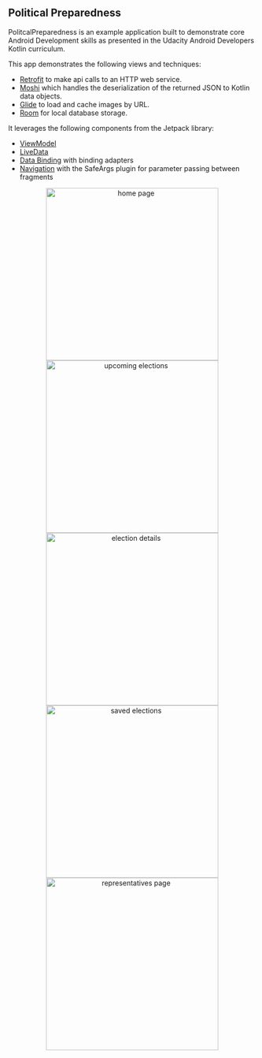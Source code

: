 ## Political Preparedness

PolitcalPreparedness is an example application built to demonstrate core Android Development skills as presented in the Udacity Android Developers Kotlin curriculum. 

This app demonstrates the following views and techniques:

* [Retrofit](https://square.github.io/retrofit/) to make api calls to an HTTP web service.
* [Moshi](https://github.com/square/moshi) which handles the deserialization of the returned JSON to Kotlin data objects. 
* [Glide](https://bumptech.github.io/glide/) to load and cache images by URL.
* [Room](https://developer.android.com/training/data-storage/room) for local database storage.
  
It leverages the following components from the Jetpack library:

* [ViewModel](https://developer.android.com/topic/libraries/architecture/viewmodel)
* [LiveData](https://developer.android.com/topic/libraries/architecture/livedata)
* [Data Binding](https://developer.android.com/topic/libraries/data-binding/) with binding adapters
* [Navigation](https://developer.android.com/topic/libraries/architecture/navigation/) with the SafeArgs plugin for parameter passing between fragments


<p align="center">
  <img src="https://user-images.githubusercontent.com/68360550/142969879-e1c70804-907e-4a4b-bdf0-a8554146c8d6.png" width="350" title="home page">
	  <img src="https://user-images.githubusercontent.com/68360550/142970016-03127703-7ee8-42fa-a6d2-dc3c8d942b40.png" width="350" title="upcoming elections">
  <img src="https://user-images.githubusercontent.com/68360550/142970101-93e77c7c-5900-41a1-91fe-17c0910bc353.png" width="350" title="election details">
  <img src="https://user-images.githubusercontent.com/68360550/142970159-7954b50d-38cc-41a1-ad34-852902b87931.png" width="350" title="saved elections">
  <img src="https://user-images.githubusercontent.com/68360550/142970193-b76d8815-5ece-40e0-a827-d2c9337ac44b.png" width="350" title="representatives page">

</p>

